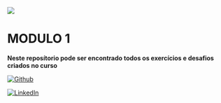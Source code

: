 ![](https://i.imgur.com/xG74tOh.png)

# MODULO 1

**Neste reposítorio pode ser encontrado todos os exercícios e desafios criados no curso**

[![Github](https://badgen.net/badge/icon/GitHub?icon=github&label)](https://github.com/matheuzeba)

[![LinkedIn](https://img.shields.io/badge/LinkedIn-%230077B5.svg?logo=linkedin&logoColor=white)](https://www.linkedin.com/in/matheus-tavares-viana?lipi=urn%3Ali%3Apage%3Ad_flagship3_profile_view_base_contact_details%3B3vUQkfjeQFmmKSAvffOo%2Fg%3D%3D) 
